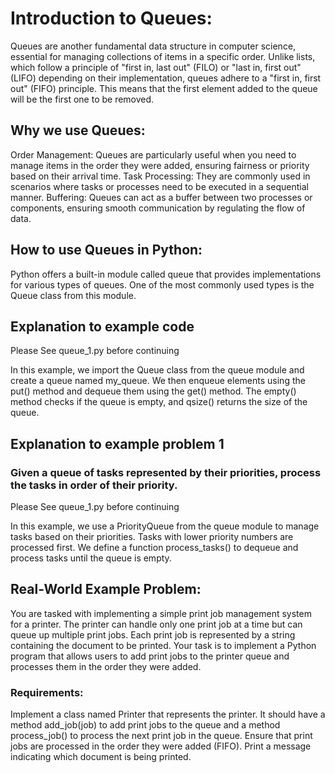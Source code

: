 # Introduction to Queues:
Queues are another fundamental data structure in computer science, essential for managing collections of items in a specific order. Unlike lists, which follow a principle of "first in, last out" (FILO) or "last in, first out" (LIFO) depending on their implementation, queues adhere to a "first in, first out" (FIFO) principle. This means that the first element added to the queue will be the first one to be removed.

## Why we use Queues:
Order Management: Queues are particularly useful when you need to manage items in the order they were added, ensuring fairness or priority based on their arrival time.
Task Processing: They are commonly used in scenarios where tasks or processes need to be executed in a sequential manner.
Buffering: Queues can act as a buffer between two processes or components, ensuring smooth communication by regulating the flow of data.

## How to use Queues in Python:
Python offers a built-in module called queue that provides implementations for various types of queues. One of the most commonly used types is the
Queue class from this module.

## Explanation to example code

Please See queue_1.py before continuing 

In this example, we import the Queue class from the queue module and create a queue named my_queue. We then enqueue elements using the put()
method and dequeue them using the get() method. The empty() method checks if the queue is empty, and qsize() returns the size of the queue.


## Explanation to example problem 1

### Given a queue of tasks represented by their priorities, process the tasks in order of their priority.

Please See queue_1.py before continuing 

In this example, we use a PriorityQueue from the queue module to manage tasks based on their priorities. Tasks with lower priority numbers are
processed first. We define a function process_tasks() to dequeue and process tasks until the queue is empty.


## Real-World Example Problem:
You are tasked with implementing a simple print job management system for a printer. The printer can handle only one print job at a time but can
queue up multiple print jobs. Each print job is represented by a string containing the document to be printed.
Your task is to implement a Python program that allows users to add print jobs to the printer queue and processes them in the order they were
added.

### Requirements:
Implement a class named Printer that represents the printer. It should have a method add_job(job) to add print jobs to the queue and a method
process_job() to process the next print job in the queue.
Ensure that print jobs are processed in the order they were added (FIFO).
Print a message indicating which document is being printed.